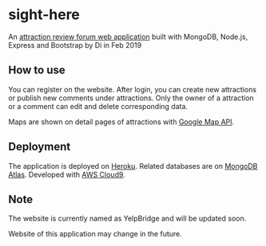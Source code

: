 # sight-here
An [attraction review forum web application](https://secure-taiga-69462.herokuapp.com) built with MongoDB, Node.js, Express and Bootstrap by Di in Feb 2019

## How to use

You can register on the website. After login, you can create new attractions or publish new comments under attractions. Only the owner of a attraction or a comment can edit and delete corresponding data.

Maps are shown on detail pages of attractions with [Google Map API](https://cloud.google.com/maps-platform/).

## Deployment

The application is deployed on [Heroku](https://www.heroku.com). Related databases are on [MongoDB Atlas](https://cloud.mongodb.com). Developed with [AWS Cloud9](https://aws.amazon.com/cloud9/).

## Note

The website is currently named as YelpBridge and will be updated soon.

Website of this application may change in the future.

